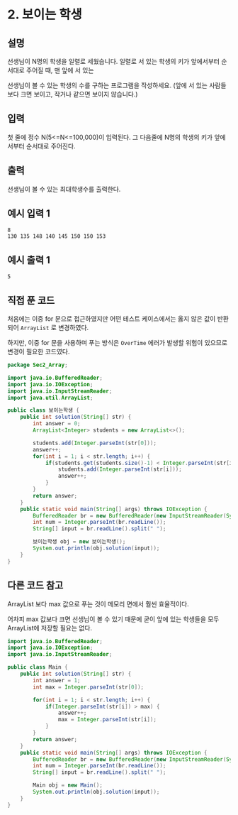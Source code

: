 # 2. 보이는 학생



## 설명

선생님이 N명의 학생을 일렬로 세웠습니다. 일렬로 서 있는 학생의 키가 앞에서부터 순서대로 주어질 때, 맨 앞에 서 있는

선생님이 볼 수 있는 학생의 수를 구하는 프로그램을 작성하세요. (앞에 서 있는 사람들보다 크면 보이고, 작거나 같으면 보이지 않습니다.)



## 입력

첫 줄에 정수 N(5<=N<=100,000)이 입력된다. 그 다음줄에 N명의 학생의 키가 앞에서부터 순서대로 주어진다.



## 출력

선생님이 볼 수 있는 최대학생수를 출력한다.



## 예시 입력 1 

```
8
130 135 148 140 145 150 150 153
```



## 예시 출력 1

```
5
```



## 직접 푼 코드

처음에는 이중 for 문으로 접근하였지만 어떤 테스트 케이스에서는 옳지 않은 값이 반환되어 `ArrayList` 로 변경하였다.

하지만, 이중 for 문을 사용하며 푸는 방식은 `OverTime`  에러가 발생할 위험이 있으므로 변경이 필요한 코드였다.

```java
package Sec2_Array;

import java.io.BufferedReader;
import java.io.IOException;
import java.io.InputStreamReader;
import java.util.ArrayList;

public class 보이는학생 {
    public int solution(String[] str) {
        int answer = 0;
        ArrayList<Integer> students = new ArrayList<>();

        students.add(Integer.parseInt(str[0]));
        answer++;
        for(int i = 1; i < str.length; i++) {
            if(students.get(students.size()-1) < Integer.parseInt(str[i]))  {
                students.add(Integer.parseInt(str[i]));
                answer++;
            }
        }
        return answer;
    }
    public static void main(String[] args) throws IOException {
        BufferedReader br = new BufferedReader(new InputStreamReader(System.in));
        int num = Integer.parseInt(br.readLine());
        String[] input = br.readLine().split(" ");

        보이는학생 obj = new 보이는학생();
        System.out.println(obj.solution(input));
    }
}

```



## 다른 코드 참고

ArrayList 보다 max 값으로 푸는 것이 메모리 면에서 훨씬 효율적이다.

어차피 max 값보다 크면 선생님이 볼 수 있기 때문에 굳이 앞에 있는 학생들을 모두 ArrayList에 저장할 필요는 없다.

```java
import java.io.BufferedReader;
import java.io.IOException;
import java.io.InputStreamReader;

public class Main {
    public int solution(String[] str) {
        int answer = 1;
        int max = Integer.parseInt(str[0]);

        for(int i = 1; i < str.length; i++) {
            if(Integer.parseInt(str[i]) > max) {
                answer++;
                max = Integer.parseInt(str[i]);
            }
        }
        return answer;
    }
    public static void main(String[] args) throws IOException {
        BufferedReader br = new BufferedReader(new InputStreamReader(System.in));
        int num = Integer.parseInt(br.readLine());
        String[] input = br.readLine().split(" ");

        Main obj = new Main();
        System.out.println(obj.solution(input));
    }
}
```